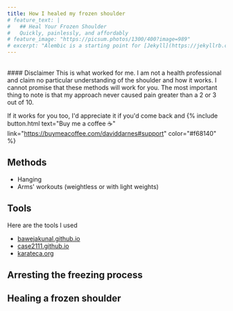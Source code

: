```yaml
---
title: How I healed my frozen shoulder
# feature_text: |
#   ## Heal Your Frozen Shoulder
#   Quickly, painlessly, and affordably
# feature_image: "https://picsum.photos/1300/400?image=989"
# excerpt: "Alembic is a starting point for [Jekyll](https://jekyllrb.com/) projects. Rather than starting from scratch, this boilerplate is designed to get the ball rolling immediately. Install it, configure it, tweak it, push it."
---
```



<br>
#### Disclaimer
This is what worked for me. I am not a health professional and claim no particular understanding of the shoulder and how it works. I cannot promise that these methods will work for you. The most important thing to note is that my approach never caused pain greater than a 2 or 3 out of 10.

If it works for you too, I'd appreciate it if you'd come back and {% include button.html text="Buy me a coffee ☕️" link="https://buymeacoffee.com/daviddarnes#support" color="#f68140" %} 

## Methods

- Hanging
- Arms' workouts (weightless or with light weights)

## Tools

Here are the tools I used

- [bawejakunal.github.io](https://bawejakunal.github.io/)
- [case2111.github.io](https://case2111.github.io/)
- [karateca.org](https://www.karateca.org/)

## Arresting the freezing process

## Healing a frozen shoulder

